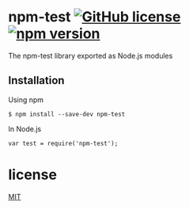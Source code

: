 
# npm-test [![GitHub license](https://img.shields.io/badge/license-MIT-blue.svg)](https://opensource.org/licenses/MIT) [![npm version](https://img.shields.io/badge/npm-v6.4.1-blue.svg)](https://github.com/npm/cli/)
The npm-test library exported as Node.js modules
## Installation
Using npm
```
$ npm install --save-dev npm-test
```
In Node.js
```
var test = require('npm-test');
```
# license
[MIT](https://opensource.org/licenses/MIT)